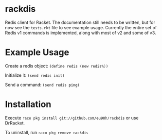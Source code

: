 # rackdis
Redis client for Racket. The documentation still needs to be written, but for now see the `tests.rkt` file to see example
usage. Currently the entire set of Redis v1 commands is implemented, along with most of v2 and some of v3.

Example Usage
=============
Create a redis object: `(define redis (new redis%))`

Initialize it: `(send redis init)`

Send a command: `(send redis ping)`

Installation
============
Execute `raco pkg install git://github.com/eu90h/rackdis` or use DrRacket.

To uninstall, run `raco pkg remove rackdis`
